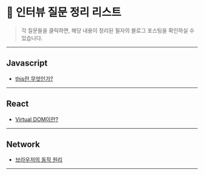 # 👔 인터뷰 질문 정리 리스트

> 각 질문들을 클릭하면, 해당 내용이 정리된 필자의 블로그 포스팅을 확인하실 수 있습니다.

---

## Javascript

- [this란 무엇인가?](https://hoonjoo-park.github.io/javascript/base/this/)

---

## React

- [Virtual DOM이란?](https://hoonjoo-park.github.io/react/virtualDOM/)

---

## Network

- [브라우저의 동작 원리](https://hoonjoo-park.github.io/cs/browser/howBrowserWorks/)

---
